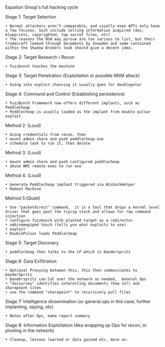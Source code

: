 Equation Group's full hacking cycle


Stage 1: Target Selection

    • Normal attackers aren’t comparable, and usually even APTs only have a few focuses. Such include selling information acquired (dox, blueprints, copyrighted, top secret files, etc)
    • The reasons the NSA may pursue are too various to list, but their tradecraft leaked through documents by Snowden and some contained within the Shadow Brokers leak should give a decent idea.

Stage 2: Target Research / Recon

    • Fuzzbunch touches the machine

Stage 3: Target Penetration (Exploitation or possible MitM attack)

    • Going into exploit choosing it usually goes for doublepular

Stage 4: Command and Control (Establishing persistence)

    • FuzzBunch Framework now offers different implants, such as PeddleCheap
    • Peddlecheap is usually loaded as the implant from double pulsar exploit 

Method 2: (Loud)

    • Using credentials from recon, then
    • mount admin share and push peddlecheap.exe
    • schedule task to run it, then delete

Method 3: (Loud)

    • mount admin share and push configured peddlecheap
    • abuse WMI remote exec to run exe

Method 4: (Loud)

    • Generate Peddlecheap implant triggered via WinSockHelper
    • Reboot Machine

Method 5:(Quiet)

    • Use "packetdirect" command,  it is a tool that drops a kernel level driver that goes past the tcp/ip stack and allows for raw command injection
    • configure fuzzbunch with planted target as a redirector
    • smb/namepiped touch (tells you what exploits to use)
    • exploit
    • DoublePulsar loads Peddlecheap

Stage 5: Target Discovery

    • peddlecheap then talks to the LP which is Danderspritz

Stage 6: Data Exfiltration

    • Optional Proxying between this, this then communicates to DanderSpritz 
    • Danderspritz can CoC over the network as needed,  General Ops
    • “docsurvey" identifies interesting documents (how so?) and sharepoint sites
    • use the command "sharepoint" to recursively pull files
	
Stage 7: Intelligence dissemination (or general ops in this case, further implanting, spying, etc)

    • Notes after Ops, make report summary 

Stage 8: Information Exploitation (Aka wrapping up Ops for recon, or pivoting  in  the network)

    • Cleanup, lessons learned or data gained etc, move on.
